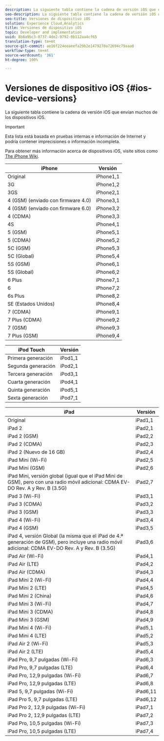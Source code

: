 ```yaml
---
description: La siguiente tabla contiene la cadena de versión iOS que envían muchos de los dispositivos iOS.
seo-description: La siguiente tabla contiene la cadena de versión iOS que envían muchos de los dispositivos iOS.
seo-title: Versiones de dispositivo iOS
solution: Experience Cloud,Analytics
title: Versiones de dispositivo iOS
topic: Developer and implementation
uuid: 8b8a9bc3-0737-4de2-9792-0b112aa4cf65
translation-type: tm+mt
source-git-commit: ae16f224eeaeefa29b2e1479270a72694c79aaa0
workflow-type: tm+mt
source-wordcount: '361'
ht-degree: 100%

---
```



# Versiones de dispositivo iOS {#ios-device-versions}

La siguiente tabla contiene la cadena de versión iOS que envían muchos de los dispositivos iOS.

>[!IMPORTANT]
>
>Esta lista está basada en pruebas internas e información de Internet y podría contener imprecisiones o información incompleta.

Para obtener más información acerca de dispositivos iOS, visite sitios como [The iPhone Wiki](https://theiphonewiki.com/wiki/Models).

| **iPhone** | **Versión** |
|---|---|
| Original | iPhone1,1 |
| 3G | iPhone1,2 |
| 3GS | iPhone2,1 |
| 4 (GSM) (enviado con firmware 4.0) | iPhone3,1 |
| 4 (GSM) (enviado con firmware 6.0) | iPhone3,2 |
| 4 (CDMA) | iPhone3,3 |
| 4S | iPhone4,1 |
| 5 (GSM) | iPhone5,1 |
| 5 (CDMA) | iPhone5,2 |
| 5C (GSM) | iPhone5,3 |
| 5C (Global) | iPhone5,4 |
| 5S (GSM) | iPhone6,1 |
| 5S (Global) | iPhone6,2 |
| 6 Plus | iPhone7,1 |
| 6 | iPhone7,2 |
| 6s Plus | iPhone8,2 |
| SE (Estados Unidos) | iPhone8,4 |
| 7 (CDMA) | iPhone9,1 |
| 7 Plus (CDMA) | iPhone9,2 |
| 7 (GSM) | iPhone9,3 |
| 7 Plus (GSM) | iPhone9,4 |

| **iPod Touch** | **Versión** |
|---|---|
| Primera generación | iPod1,1 |
| Segunda generación | iPod2,1 |
| Tercera generación | iPod3,1 |
| Cuarta generación | iPod4,1 |
| Quinta generación | iPod5,1 |
| Sexta generación | iPod7,1 |

| **iPad** | **Versión** |
|---|---|
| Original | iPad1,1 |
| iPad 2 | iPad2,1 |
| iPad 2 (GSM) | iPad2,2 |
| iPad 2 (CDMA) | iPad2,3 |
| iPad 2 (Nuevo de 16 GB) | iPad2,4 |
| iPad Mini (Wi-Fi) | iPad2,5 |
| iPad Mini (GSM) | iPad2,6 |
| iPad Mini, versión global (igual que el iPad Mini de GSM), pero con una radio móvil adicional: CDMA EV-DO Rev. A y Rev. B (3.5G) | iPad2,7 |
| iPad 3 (Wi-Fi) | iPad3,1 |
| iPad 3 (CDMA) | iPad3,2 |
| iPad 3 (GSM) | iPad3,3 |
| iPad 4 (Wi-Fi) | iPad3,4 |
| iPad 4 (GSM) | iPad3,5 |
| iPad 4, versión Global (la misma que el iPad de 4.ª generación de GSM), pero incluye una radio móvil adicional: CDMA EV-DO Rev. A y Rev. B (3.5G) | iPad3,6 |
| iPad Air (Wi-Fi) | iPad4,1 |
| iPad Air (LTE) | iPad4,2 |
| iPad Air (CDMA) | iPad4,3 |
| iPad Mini 2 (Wi-Fi) | iPad4,4 |
| iPad Mini 2 (LTE) | iPad4,5 |
| iPad Mini 2 (China) | iPad4,6 |
| iPad Mini 3 (Wi-Fi) | iPad4,7 |
| iPad Mini 3 (CDMA) | iPad4,8 |
| iPad Mini 3 (GSM) | iPad4,9 |
| iPad Mini 4 (Wi-Fi) | iPad5,1 |
| iPad Mini 4 (LTE) | iPad5,2 |
| iPad Air 2 (Wi-Fi) | iPad5,3 |
| iPad Air 2 (LTE) | iPad5,4 |
| iPad Pro, 9,7 pulgadas (Wi-Fi) | iPad6,3 |
| iPad Pro, 9,7 pulgadas (LTE) | iPad6,4 |
| iPad Pro, 12,9 pulgadas (Wi-Fi) | iPad6,7 |
| iPad Pro, 12,9 pulgadas (LTE) | iPad6,8 |
| iPad 5, 9,7 pulgadas (Wi-Fi) | iPad6,11 |
| iPad Pro 5, 9,7 pulgadas (LTE) | iPad6,12 |
| iPad Pro 2, 12,9 pulgadas (Wi-Fi) | iPad7,1 |
| iPad Pro 2, 12,9 pulgadas (LTE) | iPad7,2 |
| iPad Pro, 10,5 pulgadas (Wi-Fi) | iPad7,3 |
| iPad Pro, 10,5 pulgadas (LTE) | iPad7,4 |

